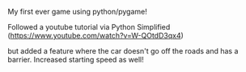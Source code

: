 My first ever game using python/pygame!

Followed a youtube tutorial via Python Simplified (https://www.youtube.com/watch?v=W-QOtdD3qx4)

but added a feature where the car doesn't go off the roads and has a barrier. Increased starting speed as well!
